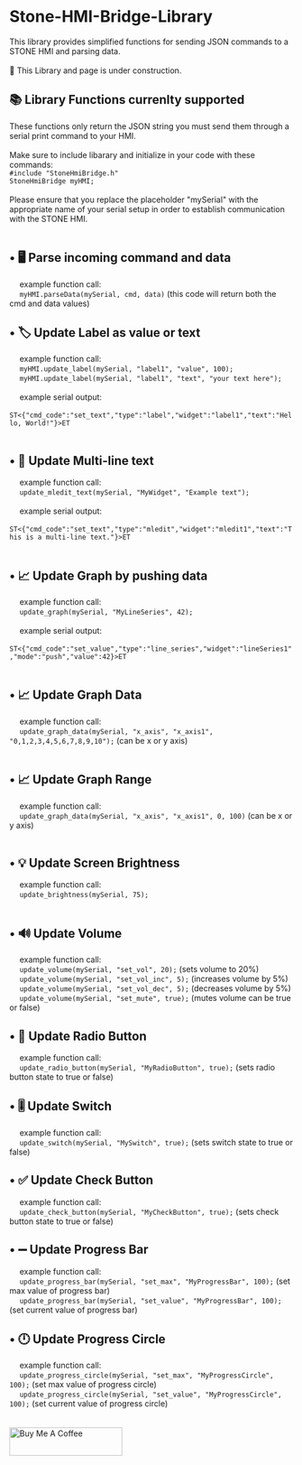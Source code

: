 # Stone-HMI-Bridge-Library
This library provides simplified functions for sending JSON commands to a STONE HMI and parsing data.
<br/><br/>
🚧 This Library and page is under construction.
<br/>
<h2>📚 Library Functions currenlty supported</h2>
These functions only return the JSON string you must send them through a serial print command to your HMI.
<br/>
<br/>
Make sure to include libarary and initialize in your code with these commands:<br/>
<code>#include "StoneHmiBridge.h"</code>
<br/>
<code>StoneHmiBridge myHMI;</code>
<br/>
<br/>
Please ensure that you replace the placeholder "mySerial" with the appropriate name of your serial setup in order to establish communication with the STONE HMI.
<br/>
<br/>
<h2>•  🖥️ Parse incoming command and data</h2>
&emsp; example function call:<br/>
&emsp; <code>myHMI.parseData(mySerial, cmd, data)</code> (this code will return both the cmd and data values)</br>
<h2>•  🏷️ Update Label as value or text</h2>
&emsp; example function call:<br/>
&emsp; <code>myHMI.update_label(mySerial, "label1", "value", 100);</code>
<br/>
&emsp; <code>myHMI.update_label(mySerial, "label1", "text", "your text here");</code>
<br/>
<br/>
&emsp; example serial output:
<br/>
&emsp; <code>ST<{"cmd_code":"set_text","type":"label","widget":"label1","text":"Hello, World!"}>ET</code><br/>
<br/>
<h2>•  📜 Update Multi-line text</h2>
&emsp; example function call:<br/>
&emsp; <code>update_mledit_text(mySerial, "MyWidget", "Example text");</code>
<br/>
<br/>
&emsp; example serial output:
<br/>
&emsp; <code>ST<{"cmd_code":"set_text","type":"mledit","widget":"mledit1","text":"This is a multi-line text."}>ET</code><br/>
<br/>
<h2>•  📈 Update Graph by pushing data</h2>
&emsp; example function call:<br/>
&emsp; <code>update_graph(mySerial, "MyLineSeries", 42);</code>
<br/>
<br/>
&emsp; example serial output:
<br/>
&emsp; <code>ST<{"cmd_code":"set_value","type":"line_series","widget":"lineSeries1","mode":"push","value":42}>ET</code><br/>
<br/>
<h2>•  📈 Update Graph Data</h2>
&emsp; example function call:<br/>
&emsp; <code>update_graph_data(mySerial, "x_axis", "x_axis1", "0,1,2,3,4,5,6,7,8,9,10");</code> (can be x or y axis)
<br/>
<br/>
<h2>•  📈 Update Graph Range</h2>
&emsp; example function call:<br/>
&emsp; <code>update_graph_data(mySerial, "x_axis", "x_axis1", 0, 100)</code> (can be x or y axis)
<br/>
<br/>
<h2>•  💡 Update Screen Brightness</h2>
&emsp; example function call:<br/>
&emsp; <code>update_brightness(mySerial, 75);</code>
<br/>
<br/>
<h2>•  🔊 Update Volume</h2>
&emsp; example function call:<br/>
&emsp; <code>update_volume(mySerial, "set_vol", 20);</code> (sets volume to 20%)<br/>
&emsp; <code>update_volume(mySerial, "set_vol_inc", 5);</code> (increases volume by 5%)<br/>
&emsp; <code>update_volume(mySerial, "set_vol_dec", 5);</code> (decreases volume by 5%)<br/>
&emsp; <code>update_volume(mySerial, "set_mute", true);</code> (mutes volume can be true or false)
<h2>•  🔘 Update Radio Button</h2>
&emsp; example function call:<br/>
&emsp; <code>update_radio_button(mySerial, "MyRadioButton", true);</code> (sets radio button state to true or false)<br/>
<h2>•  🎚️ Update Switch</h2>
&emsp; example function call:<br/>
&emsp; <code>update_switch(mySerial, "MySwitch", true);</code> (sets switch state to true or false)<br/>
<h2>•  ✅ Update Check Button</h2>
&emsp; example function call:<br/>
&emsp; <code>update_check_button(mySerial, "MyCheckButton", true);</code> (sets check button state to true or false)<br/>
<h2>•  ➖ Update Progress Bar</h2>
&emsp; example function call:<br/>
&emsp; <code>update_progress_bar(mySerial, "set_max", "MyProgressBar", 100);</code> (set max value of progress bar)<br/>
&emsp; <code>update_progress_bar(mySerial, "set_value", "MyProgressBar", 100);</code> (set current value of progress bar)<br/>
<h2>•  🕛 Update Progress Circle</h2>
&emsp; example function call:<br/>
&emsp; <code>update_progress_circle(mySerial, "set_max", "MyProgressCircle", 100);</code> (set max value of progress circle)<br/>
&emsp; <code>update_progress_circle(mySerial, "set_value", "MyProgressCircle", 100);</code> (set current value of progress circle)<br/>
<br/>
<br/>
<a href="https://www.buymeacoffee.com/JoshMH91" target="_blank"><img src="https://cdn.buymeacoffee.com/buttons/default-yellow.png" alt="Buy Me A Coffee" height="50" width="200"></a>
